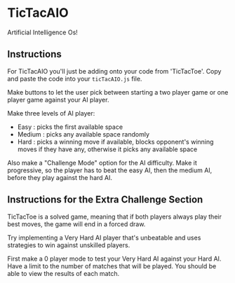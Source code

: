# TicTacAIO

Artificial Intelligence Os!

## Instructions

For TicTacAIO you'll just be adding onto your code from 'TicTacToe'. Copy and paste the code into your `ticTacAIO.js` file.

Make buttons to let the user pick between starting a two player game or one player game against your AI player.

Make three levels of AI player:

- Easy : picks the first available space
- Medium : picks any available space randomly
- Hard : picks a winning move if available, blocks opponent's winning moves if they have any, otherwise it picks any available space

Also make a "Challenge Mode" option for the AI difficulty. Make it progressive, so the player has to beat the easy AI, then the medium AI, before they play against the hard AI.

## Instructions for the Extra Challenge Section

TicTacToe is a solved game, meaning that if both players always play their best moves, the game will end in a forced draw.

Try implementing a Very Hard AI player that's unbeatable and uses strategies to win against unskilled players.

First make a 0 player mode to test your Very Hard AI against your Hard AI. Have a limit to the number of matches that will be played. You should be able to view the results of each match.
